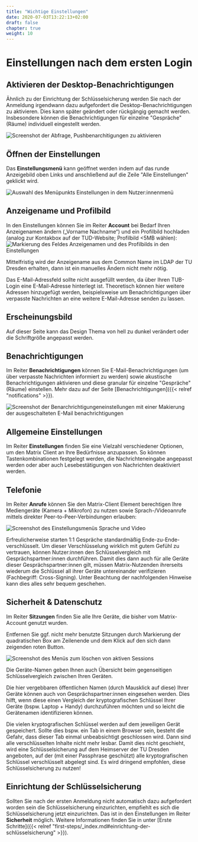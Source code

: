 ```yaml
---
title: "Wichtige Einstellungen"
date: 2020-07-03T13:22:13+02:00
draft: false
chapter: true
weight: 10
---
```


# Einstellungen nach dem ersten Login

## Aktivieren der Desktop-Benachrichtigungen

Ähnlich zu der Einrichtung der Schlüsselsicherung werden Sie nach der Anmeldung irgendwann dazu aufgefordert die Desktop-Benachrichtigungen zu aktivieren.
Dies kann später geändert oder rückgängig gemacht werden. Insbesondere können die Benachrichtigungen für einzelne "Gespräche" (Räume) individuell eingestellt werden.

![Screenshot der Abfrage, Pushbenarchitigungen zu aktivieren](/images/06_Enable-Notifications_de.png)

## Öffnen der Einstellungen

Das **Einstellungsmenü** kann geöffnet werden indem auf das runde Anzeigebild oben Links und anschließend auf die Zeile "Alle Einstellungen" geklickt wird.

![Auswahl des Menüpunkts Einstellungen in dem Nutzer:innenmenü](/images/06_Settings_de.png)

## Anzeigename und Profilbild

In den Einstellungen können Sie im Reiter **Account** bei Bedarf Ihren Anzeigenamen ändern („Vorname Nachname“) und ein Profilbild hochladen (analog zur Kontakbox auf der TUD-Website; Profilbild <5MB wählen):
![Markierung des Feldes Anzeigenamen und des Profilbilds in den Einstellungen](/images/06_Settings-Names_de.png)

Mittelfristig wird der Anzeigename aus dem Common Name im LDAP der TU Dresden erhalten, dann ist ein manuelles Ändern nicht mehr nötig.

Das E-Mail-Adressfeld sollte nicht ausgefüllt werden, da über Ihren TUB-Login eine E-Mail-Adresse hinterlegt ist. Theoretisch können hier weitere Adressen hinzugefügt werden, beispielsweise um Benachrichtigungen über verpasste Nachrichten an eine weitere E-Mail-Adresse senden zu lassen.

## Erscheinungsbild

Auf dieser Seite kann das Design Thema von hell zu dunkel verändert oder die Schriftgröße angepasst werden.

## Benachrichtigungen

Im Reiter **Benachrichtigungen** können Sie E-Mail-Benachrichtigungen (um über verpasste Nachrichten informiert zu werden) sowie akustische Benachrichtigungen aktivieren und diese granular für einzelne "Gespräche" (Räume) einstellen. Mehr dazu auf der Seite [Benachrichtigungen]({{< relref "notifications" >}}).

![Screenshot der Benarchrichtigungeneinstellungen mit einer Makierung der ausgeschalteten E-Mail benachrichtigungen](/images/06_Settings-EMailNotify_de.png)

## Allgemeine Einstellungen

Im Reiter **Einstellungen** finden Sie eine Vielzahl verschiedener Optionen, um den Matrix Client an Ihre Bedürfnisse anzupassen. So können Tastenkombinationen festgelegt werden, die Nachrichteneingabe angepasst werden oder aber auch Lesebestätigungen von Nachrichten deaktiviert werden.

## Telefonie

Im Reiter **Anrufe** können Sie den Matrix-Client Element berechtigen Ihre Mediengeräte (Kamera + Mikrofon) zu nutzen sowie Sprach-/Videoanrufe mittels direkter Peer-to-Peer-Verbindungen erlauben:

![Screenshot des Einstellungsmenüs Sprache und Video](/images/06_Settings-Media_de.png)

Erfreulicherweise starten 1:1 Gespräche standardmäßig Ende-zu-Ende-verschlüsselt. Um dieser Verschlüsselung wirklich mit gutem Gefühl zu vertrauen, können Nutzer:innen den Schlüsselvergleich mit Gesprächspartner:innen durchführen. Damit dies dann auch für alle Geräte dieser Gesprächspartner:innen gilt, müssen Matrix-Nutzenden ihrerseits wiederum die Schlüssel all ihrer Geräte untereinander verifizieren (Fachbegriff: Cross-Signing). Unter Beachtung der nachfolgenden Hinweise kann dies alles sehr bequem geschehen.

## Sicherheit & Datenschutz

Im Reiter **Sitzungen** finden Sie alle Ihre Geräte, die bisher vom Matrix-Account genutzt wurden.

Entfernen Sie ggf. nicht mehr benutzte Sitzungen durch Markierung der quadratischen Box am Zeilenende und dem Klick auf den sich dann zeigenden roten Button.

![Screenshot des Menüs zum löschen von aktiven Sessions](/images/09_Delete-Sessions_de.png)

Die Geräte-Namen geben Ihnen auch Übersicht beim gegenseitigen Schlüsselvergleich zwischen Ihren Geräten.

Die hier vergebbaren öffentlichen Namen (durch Mausklick auf diese) Ihrer Geräte können auch von Gesprächspartner:innen eingesehen werden. Dies hilft, wenn diese einen Vergleich der kryptografischen Schlüssel Ihrer Geräte (bspw. Laptop + Handy) durchzuführen möchten und so leicht die Gerätenamen identifizieren können.

Die vielen kryptografischen Schlüssel werden auf dem jeweiligen Gerät gespeichert. Sollte dies bspw. ein Tab in einem Browser sein, besteht die Gefahr, dass dieser Tab einmal unbeabsichtigt geschlossen wird. Dann sind alle verschlüsselten Inhalte nicht mehr lesbar. Damit dies nicht geschieht, wird eine Schlüsselsicherung auf dem Heimserver der TU Dresden angeboten, auf der (mit einer Passphrase geschützt) alle kryptografischen Schlüssel verschlüsselt abgelegt sind. Es wird dringend empfohlen, diese Schlüsselsicherung zu nutzen!

<!--![Screenshot des Menüpunkts zur Schlüsselsicherung](/images/10_Setup-Keystore_de.png)-->

## Einrichtung der Schlüsselsicherung

Sollten Sie nach der ersten Anmeldung nicht automatisch dazu aufgefordert worden sein die Schlüsselsicherung einzurichten, empfiehlt es sich die Schlüsselsicherung jetzt einzurichten. Das ist in den Einstellungen im Reiter **Sicherheit** möglich. Weitere Informationen finden Sie in unter [Erste Schritte]({{< relref "first-steps/_index.md#einrichtung-der-schlüsselsicherung" >}}).
